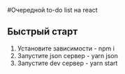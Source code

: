 #Очередной to-do list на react
## Быстрый старт
1. Установите зависимости - npm i
2. Запустите json сервер - yarn json
3. Запустите dev сервер - yarn start